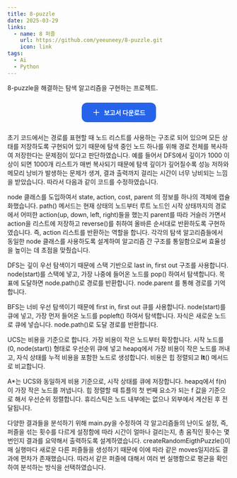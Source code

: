 ```yaml
---
title: 8-puzzle
date: 2025-03-29
links:
  - name: 8 퍼즐
    url: https://github.com/yeeuneey/8-puzzle.git
    icon: link
tags:
  - Ai
  - Python
---
```


8-puzzle을 해결하는 탐색 알고리즘을 구현하는 프로젝트.

<!--more-->

<div style="text-align: center; margin: 24px 0;">
  <a href="/uploads/8-puzzle-report.pdf" download
     style="
       display: inline-flex;
       align-items: center;
       gap: 8px;
       background-color: #2563eb;
       color: white;
       padding: 12px 24px;
       border-radius: 12px;
       font-weight: 600;
       text-decoration: none;
       transition: background-color 0.3s;
     "
     onmouseover="this.style.backgroundColor='#1e40af'"
     onmouseout="this.style.backgroundColor='#2563eb'">
    <svg xmlns='http://www.w3.org/2000/svg' width='18' height='18' fill='none' viewBox='0 0 24 24' stroke='currentColor'><path stroke-linecap='round' stroke-linejoin='round' stroke-width='2' d='M12 4v16m8-8H4'/></svg>
    보고서 다운로드
  </a>
</div>


초기 코드에서는 경로를 표현할 때 노드 리스트를 사용하는 구조로 되어 있으며 모든 상태를 저장하도록 구현되어 있기 때문에 탐색 중인 노드 하나를 위해 경로 전체를 복사하여 저장한다는 문제점이 있다고 판단하였습니다. 예를 들어서 DFS에서 깊이가 1000 이상이 되면 1000개 리스트가 매번 복사되기 때문에 탐색 깊이가 깊어질수록 성능 저하와 메모리 낭비가 발생하는 문제가 생겨, 결과 출력까지 걸리는 시간이 너무 낭비되는 느낌을 받았습니다. 따라서 다음과 같이 코드를 수정하였습니다.

node 클래스를 도입하여서 state, action, cost, parent 의 정보를 하나의 객체에 캡슐화했습니다. path() 메서드는 현재 상태의 노드부터 루트 노드인 시작 상태까지의 경로에서 어떠한 action(up, down, left, right)들을 했는지 parent를 따라 거슬러 가면서 action을 리스트에 저장하고 reverse()를 취하여 올바른 순서대로 반환하도록 구현하였습니다. 즉, action 리스트를 반환하는 역할을 합니다. 각각의 탐색 알고리즘들에서 동일한 node 클래스를 사용하도록 설계하여 알고리즘 간 구조를 통일함으로써 효율성을 높이는 데 초점을 맞췄습니다.

DFS는 깊이 우선 탐색이기 때문에 스택 기반으로 last in, first out 구조를 사용합니다. node(start)를 스택에 넣고, 가장 나중에 들어온 노드를 pop() 하여서 탐색합니다. 목표에 도달하면 node.path()로 경로를 반환합니다. node.parent 를 통해 경로를 기억합니다.

BFS는 너비 우선 탐색이기 때문에 first in, first out 큐를 사용합니다. node(start)를 큐에 넣고, 가장 먼저 들어온 노드를 popleft() 하여서 탐색합니다. 자식은 새로운 노드로 큐에 넣습니다. node.path()로 도달 경로를 반환합니다.

UCS는 비용을 기준으로 합니다. 가장 비용이 작은 노드부터 확장합니다. 시작 노드를 (0, node(start)) 형태로 우선순위 큐에 넣고 heapq에서 가장 비용이 작은 노드를 꺼내고, 자식 상태를 누적 비용을 포함한 노드로 생성합니다. 비용은 힙 정렬되고 __lt__() 메서드로 비교합니다. 

A*는 UCS와 동일하게 비용 기준으로, 시작 상태를 큐에 저장합니다. heapq에서 f(n)이 가장 작은 노드를 꺼냅니다. 힙 정렬할 때 튜플의 첫 번째 요소가 되는 f 값을 기준으로 해서 우선순위 정렬합니다. 휴리스틱은 노드 내부에는 없으나 외부에서 계산된 후 전달됩니다.

다양한 결과들을 분석하기 위해 main.py을 수정하여 각 알고리즘들의 난이도 설정, 즉, 퍼즐을 섞는 횟수를 다르게 설정함에 따라 시간이 얼마나 걸리는지, 총 움직인 횟수는 몇 번인지 결과를 요약해서 출력하도록 설계하였습니다. createRandomEigthPuzzle()이 매 실행마다 새로운 다른 퍼즐들을 생성하기 때문에 이에 따라 같은 moves일지라도 결과에 편차가 존재했습니다. 따라서 같은 퍼즐에 대해서 여러 번 실행함으로 평균을 확인하여 분석하는 방식을 선택하였습니다.
